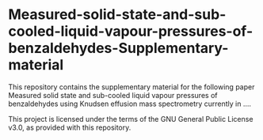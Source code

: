 # Measured-solid-state-and-sub-cooled-liquid-vapour-pressures-of-benzaldehydes-Supplementary-material

This repository contains the supplementary material for the following paper Measured solid state and sub-cooled liquid vapour pressures of benzaldehydes using Knudsen effusion mass spectrometry currently in ....


This project is licensed under the terms of the GNU General Public License v3.0, as provided with this repository.
